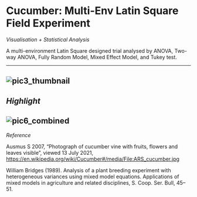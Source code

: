 # Cucumber: Multi-Env Latin Square Field Experiment

*Visualisation + Statistical Analysis*

A multi-environment Latin Square designed trial analysed by ANOVA, Two-way ANOVA, Fully Random Model, Mixed Effect Model, and Tukey test.

---
![pic3_thumbnail](https://user-images.githubusercontent.com/81752452/132093376-d3dc1e9a-648a-4a95-95c8-4856f990602c.png)
---

*Highlight*
---
![pic6_combined](https://user-images.githubusercontent.com/81752452/132093382-5710684a-4546-4671-b89a-63156cd7bc76.png)
---
*Reference*

Ausmus S 2007, “Photograph of cucumber vine with fruits, flowers and leaves visible”, viewed 13 July 2021, https://en.wikipedia.org/wiki/Cucumber#/media/File:ARS_cucumber.jpg

William Bridges (1989). Analysis of a plant breeding experiment with heterogeneous variances using mixed model equations. Applications of mixed models in agriculture and related disciplines, S. Coop. Ser. Bull, 45–51.
